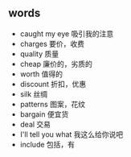 ## words
* caught my eye 吸引我的注意
* charges 要价，收费
* quality 质量
* cheap 廉价的，劣质的
* worth 值得的
* discount 折扣，优惠
* silk 丝绸
* patterns 图案，花纹
* bargain 便宜货
* deal 交易
* I'll tell you what 我这么给你说吧
* include 包括，有
